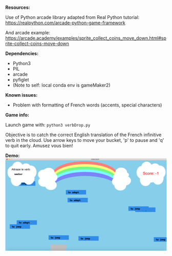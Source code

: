 **Resources:**

Use of Python arcade library adapted from Real Python tutorial: https://realpython.com/arcade-python-game-framework

And arcade example: https://arcade.academy/examples/sprite_collect_coins_move_down.html#sprite-collect-coins-move-down

**Dependencies:**
- Python3
- PIL
- arcade
- pyfiglet
- (Note to self: local conda env is gameMaker2)

**Known issues:**
- Problem with formatting of French words (accents, special characters)

**Game info:**

Launch game with: `python3 verbDrop.py`

Objective is to catch the correct English translation of the French infinitive verb in the cloud. Use arrow keys to move your bucket, 'p' to pause and 'q' to quit early. Amusez vous bien!

**Demo:**
![verbDrop demo](https://github.com/skw32/learningFrench/blob/master/3_verbDrop/Screenshot_verbDrop.png)

